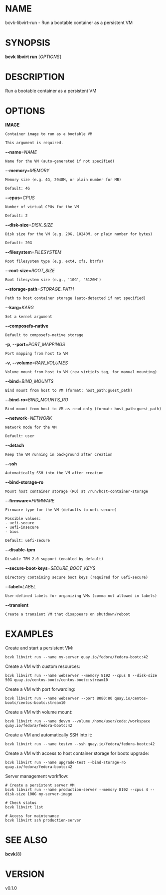 # NAME

bcvk-libvirt-run - Run a bootable container as a persistent VM

# SYNOPSIS

**bcvk libvirt run** [*OPTIONS*]

# DESCRIPTION

Run a bootable container as a persistent VM

# OPTIONS

<!-- BEGIN GENERATED OPTIONS -->
**IMAGE**

    Container image to run as a bootable VM

    This argument is required.

**--name**=*NAME*

    Name for the VM (auto-generated if not specified)

**--memory**=*MEMORY*

    Memory size (e.g. 4G, 2048M, or plain number for MB)

    Default: 4G

**--cpus**=*CPUS*

    Number of virtual CPUs for the VM

    Default: 2

**--disk-size**=*DISK_SIZE*

    Disk size for the VM (e.g. 20G, 10240M, or plain number for bytes)

    Default: 20G

**--filesystem**=*FILESYSTEM*

    Root filesystem type (e.g. ext4, xfs, btrfs)

**--root-size**=*ROOT_SIZE*

    Root filesystem size (e.g., '10G', '5120M')

**--storage-path**=*STORAGE_PATH*

    Path to host container storage (auto-detected if not specified)

**--karg**=*KARG*

    Set a kernel argument

**--composefs-native**

    Default to composefs-native storage

**-p**, **--port**=*PORT_MAPPINGS*

    Port mapping from host to VM

**-v**, **--volume**=*RAW_VOLUMES*

    Volume mount from host to VM (raw virtiofs tag, for manual mounting)

**--bind**=*BIND_MOUNTS*

    Bind mount from host to VM (format: host_path:guest_path)

**--bind-ro**=*BIND_MOUNTS_RO*

    Bind mount from host to VM as read-only (format: host_path:guest_path)

**--network**=*NETWORK*

    Network mode for the VM

    Default: user

**--detach**

    Keep the VM running in background after creation

**--ssh**

    Automatically SSH into the VM after creation

**--bind-storage-ro**

    Mount host container storage (RO) at /run/host-container-storage

**--firmware**=*FIRMWARE*

    Firmware type for the VM (defaults to uefi-secure)

    Possible values:
    - uefi-secure
    - uefi-insecure
    - bios

    Default: uefi-secure

**--disable-tpm**

    Disable TPM 2.0 support (enabled by default)

**--secure-boot-keys**=*SECURE_BOOT_KEYS*

    Directory containing secure boot keys (required for uefi-secure)

**--label**=*LABEL*

    User-defined labels for organizing VMs (comma not allowed in labels)

**--transient**

    Create a transient VM that disappears on shutdown/reboot

<!-- END GENERATED OPTIONS -->

# EXAMPLES

Create and start a persistent VM:

    bcvk libvirt run --name my-server quay.io/fedora/fedora-bootc:42

Create a VM with custom resources:

    bcvk libvirt run --name webserver --memory 8192 --cpus 8 --disk-size 50G quay.io/centos-bootc/centos-bootc:stream10

Create a VM with port forwarding:

    bcvk libvirt run --name webserver --port 8080:80 quay.io/centos-bootc/centos-bootc:stream10

Create a VM with volume mount:

    bcvk libvirt run --name devvm --volume /home/user/code:/workspace quay.io/fedora/fedora-bootc:42

Create a VM and automatically SSH into it:

    bcvk libvirt run --name testvm --ssh quay.io/fedora/fedora-bootc:42

Create a VM with access to host container storage for bootc upgrade:

    bcvk libvirt run --name upgrade-test --bind-storage-ro quay.io/fedora/fedora-bootc:42

Server management workflow:

    # Create a persistent server VM
    bcvk libvirt run --name production-server --memory 8192 --cpus 4 --disk-size 100G my-server-image
    
    # Check status
    bcvk libvirt list
    
    # Access for maintenance
    bcvk libvirt ssh production-server

# SEE ALSO

**bcvk**(8)

# VERSION

v0.1.0
